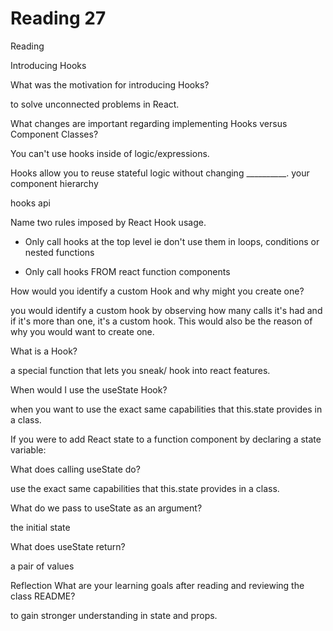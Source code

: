 # Reading 27

Reading

Introducing Hooks

What was the motivation for introducing Hooks?

to solve unconnected problems in React.

What changes are important regarding implementing Hooks versus Component Classes?

You can't use hooks inside of logic/expressions.

Hooks allow you to reuse stateful logic without changing __________. your component hierarchy

hooks api

Name two rules imposed by React Hook usage.

- Only call hooks at the top level ie don't use them in loops, conditions or nested functions

- Only call hooks FROM react function components

How would you identify a custom Hook and why might you create one?

you would identify a custom hook by observing how many calls it's had and if it's more than one, it's a custom hook. This would also be the reason of why you would want to create one.

What is a Hook?

a special function that lets you sneak/ hook into react features.

When would I use the useState Hook?

when you want to use the exact same capabilities that this.state provides in a class.

If you were to add React state to a function component by declaring a state variable:

What does calling useState do?

use the exact same capabilities that this.state provides in a class.

What do we pass to useState as an argument?

the initial state

What does useState return?

a pair of values

Reflection
What are your learning goals after reading and reviewing the class README?

to gain stronger understanding in state and props.
